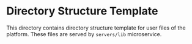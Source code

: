 # Directory Structure Template

This directory contains directory structure template for
user files of the platform.
These files are served by `servers/lib` microservice.
